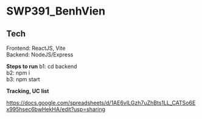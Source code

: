 # SWP391_BenhVien

## Tech 
Frontend: ReactJS, Vite <br> 
Backend: NodeJS/Express

**Steps to run**
b1: cd backend <br>
b2: npm i <br>
b3: npm start

**Tracking, UC list**

https://docs.google.com/spreadsheets/d/1AE6vILGzh7uZhBts1LL_CATSo6Ex995hsec6bwHekHA/edit?usp=sharing
